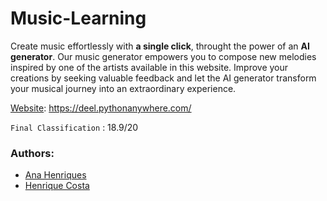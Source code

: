 # Music-Learning

Create music effortlessly with **a single click**, throught the power of an __AI generator__. Our music generator empowers you to compose new melodies inspired by one of the artists available in this website. Improve your creations by seeking valuable feedback and let the AI generator transform your musical journey into an extraordinary experience.

<ins>Website</ins>: <a href="https://deel.pythonanywhere.com/">https://deel.pythonanywhere.com/</a>

`Final Classification` : 18.9/20

### Authors:
- <a href="https://github.com/sailoring-rgb/">Ana Henriques</a>
- <a href="https://github.com/parola05/">Henrique Costa</a>
